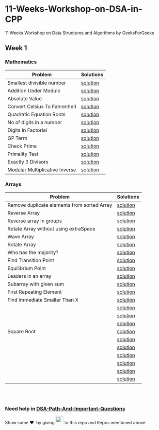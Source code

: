 # 11-Weeks-Workshop-on-DSA-in-CPP
11 Weeks Workshop on Data Structures and Algorithms by GeeksForGeeks

## Week 1 
### Mathematics
| Problem | Solutions |
|---|---|
| Smallest divisible number | [solution](https://github.com/arpit456jain/gfg-11-Weeks-Workshop-on-DSA-in-CPP/blob/master/week1/Mathematics/1Smallest_divisible_number.cpp) |
| Addition Under Modulo| [solution](https://github.com/arpit456jain/gfg-11-Weeks-Workshop-on-DSA-in-CPP/blob/master/week1/Mathematics/2Addition_Under_Modulo.cpp) |
| Absolute Value| [solution](https://github.com/arpit456jain/gfg-11-Weeks-Workshop-on-DSA-in-CPP/blob/master/week1/Mathematics/3Absolute_Value.cpp) |
| Convert Celsius To Fahrenheit|[solution](https://github.com/arpit456jain/gfg-11-Weeks-Workshop-on-DSA-in-CPP/blob/master/week1/Mathematics/4Convert_Celsius_To_Fahrenheit.cpp) |
| Quadratic Equation Roots| [solution](https://github.com/arpit456jain/gfg-11-Weeks-Workshop-on-DSA-in-CPP/blob/master/week1/Mathematics/5Quadratic_Equation_Roots.cpp) |
| No of digits in a number | [solution](https://github.com/arpit456jain/gfg-11-Weeks-Workshop-on-DSA-in-CPP/blob/master/week1/Mathematics/no_of_digits_in_a_number.cpp) | 
| Digits In Factorial| [solution](https://github.com/arpit456jain/gfg-11-Weeks-Workshop-on-DSA-in-CPP/blob/master/week1/Mathematics/6Digits_In_Factorial.cpp) |
| GP Term| [solution](https://github.com/arpit456jain/gfg-11-Weeks-Workshop-on-DSA-in-CPP/blob/master/week1/Mathematics/7GP_Term.cpp) |
| Check Prime| [solution](https://github.com/arpit456jain/gfg-11-Weeks-Workshop-on-DSA-in-CPP/blob/master/week1/Mathematics/check_Prime.cpp)|
| Primality Test| [solution](https://github.com/arpit456jain/gfg-11-Weeks-Workshop-on-DSA-in-CPP/blob/master/week1/Mathematics/8Primality_Test.cpp) |
| Exactly 3 Divisors| [solution](https://github.com/arpit456jain/gfg-11-Weeks-Workshop-on-DSA-in-CPP/blob/master/week1/Mathematics/9Exactly3_Divisors.cpp) |
| Modular Multiplicative Inverse| [solution](https://github.com/arpit456jain/gfg-11-Weeks-Workshop-on-DSA-in-CPP/blob/master/week1/Mathematics/10Modular_Multiplicative_Inverse.cpp) |

### Arrays
| Problem | Solutions |
|---|---|
| Remove duplicate elements from sorted Array | [solution](https://github.com/arpit456jain/gfg-11-Weeks-Workshop-on-DSA-in-CPP/blob/master/week1/Arrays/1Remove_duplicate_elements_from_sorted_Array.cpp) |
| Reverse Array | [solution](https://github.com/arpit456jain/gfg-11-Weeks-Workshop-on-DSA-in-CPP/blob/master/week1/Arrays/Reverse_array.cpp) |
| Reverse array in groups | [solution](https://github.com/arpit456jain/gfg-11-Weeks-Workshop-on-DSA-in-CPP/blob/master/week1/Arrays/2Reverse_array_in_groups.cpp) |
| Rotate Array without using extraSpace | [solution](https://github.com/arpit456jain/gfg-11-Weeks-Workshop-on-DSA-in-CPP/blob/master/week1/Arrays/Rotate_Array_without_using_extraSpace.cpp) |
| Wave Array | [solution](https://github.com/arpit456jain/gfg-11-Weeks-Workshop-on-DSA-in-CPP/blob/master/week1/Arrays/8Wave_Array.cpp) |
| Rotate Array | [solution](https://github.com/arpit456jain/gfg-11-Weeks-Workshop-on-DSA-in-CPP/blob/master/week1/Arrays/3Rotate_Array.cpp) |
| Who has the majority? | [solution](https://github.com/arpit456jain/gfg-11-Weeks-Workshop-on-DSA-in-CPP/blob/master/week1/Arrays/4Who_has_the_majority.cpp) |
| Find Transition Point | [solution](https://github.com/arpit456jain/gfg-11-Weeks-Workshop-on-DSA-in-CPP/blob/master/week1/Arrays/5Find_Transition_Point.cpp) |
| Equilibrium Point | [solution](https://github.com/arpit456jain/gfg-11-Weeks-Workshop-on-DSA-in-CPP/blob/master/week1/Arrays/6Equilibrium_Point.cpp) |
| Leaders in an array | [solution](https://github.com/arpit456jain/gfg-11-Weeks-Workshop-on-DSA-in-CPP/blob/master/week1/Arrays/7Leaders_in_an_array.cpp) |
| Subarray with given sum | [solution](https://github.com/arpit456jain/gfg-11-Weeks-Workshop-on-DSA-in-CPP/blob/master/week1/Arrays/9Subarray_with_given_sum.cpp) |
| First Repeating Element | [solution](https://github.com/arpit456jain/gfg-11-Weeks-Workshop-on-DSA-in-CPP/blob/master/week1/Arrays/10First_Repeating_Element.cpp) |
| Find Immediate Smaller Than X | [solution](https://github.com/arpit456jain/gfg-11-Weeks-Workshop-on-DSA-in-CPP/blob/master/week1/Arrays/11Find_Immediate_Smaller_ThanX.cpp) |
|| [solution]() |
|| [solution]() |
|| [solution]() |
| Square Root | [solution](https://github.com/arpit456jain/gfg-11-Weeks-Workshop-on-DSA-in-CPP/blob/master/week1/Arrays/square_root.cpp) |
|| [solution]() |
|| [solution]() |
|| [solution]() |
|| [solution]() |
|| [solution]() |
|| [solution]() |


<br><br>
### Need help in [DSA-Path-And-Important-Questions](https://github.com/arpit456jain/DSA-Path-And-Important-Questions)

Show some ❤️&nbsp; by giving <img src="https://imgur.com/o7ncZFp.jpg" height=25px width=25px> to this repo and Repos mentioned above
